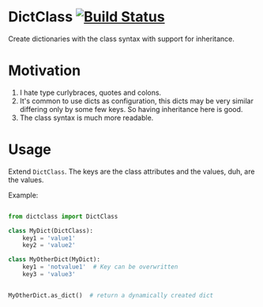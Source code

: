 # DictClass [![Build Status](https://travis-ci.org/dhilst/py-dictclass.svg?branch=master)](https://travis-ci.org/dhilst/py-dictclass)

Create dictionaries with the class syntax with support for inheritance.

# Motivation

1. I hate type curlybraces, quotes and colons.
2. It's common to use dicts as configuration, this dicts may be very similar differing only
   by some few keys. So having inheritance here is good.
3. The class syntax is much more readable.

# Usage

Extend `DictClass`. The keys are the class attributes and the values, duh, are the values.

Example:
```python

from dictclass import DictClass

class MyDict(DictClass):
    key1 = 'value1'
    key2 = 'value2'

class MyOtherDict(MyDict):
    key1 = 'notvalue1'  # Key can be overwritten
    key3 = 'value3'


MyOtherDict.as_dict()  # return a dynamically created dict
```
